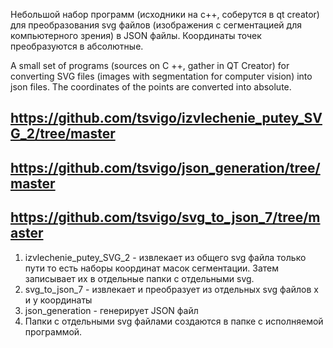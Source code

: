 Небольшой набор программ (исходники на c++, соберутся в qt creator) для преобразования svg файлов (изображения с сегментацией для компьютерного зрения) в JSON файлы. Координаты точек преобразуются в абсолютные.

A small set of programs (sources on C ++, gather in QT Creator) for converting SVG files (images with segmentation for computer vision) into json files. The coordinates of the points are converted into absolute.

https://github.com/tsvigo/izvlechenie_putey_SVG_2/tree/master
----------------------------------------------------------
https://github.com/tsvigo/json_generation/tree/master
----------------------------------------------------------
https://github.com/tsvigo/svg_to_json_7/tree/master
---------------------------------------------------------
1. izvlechenie_putey_SVG_2 - извлекает из общего svg файла только пути то есть наборы координат масок сегментации. Затем записывает их в отдельные папки с отдельными svg.
2. svg_to_json_7 - извлекает и преобразует из отдельных svg файлов x и y координаты
3. json_generation - генерирует JSON файл
4.  Папки с отдельными svg файлами создаются в папке с исполняемой программой.
